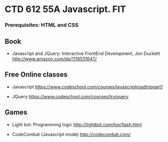 # CTD 612 55A Javascript. FIT

### Prerequisites: HTML and CSS


## Book

* Javascript and JQuery: Interactive Front­End Development, Jon Duckett
http://www.amazon.com/dp/1118531647/

## Free Online classes

* Javascript
  https://www.codeschool.com/courses/javascript­road­trip­part­1

* JQuery
  https://www.codeschool.com/courses/try­jquery

## Games

* Light bot: Programming logic
  http://lightbot.com/hocflash.html

* CodeCombat (Javascript mode)
  http://codecombat.com/

